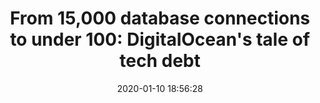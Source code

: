 ---
date: 2020-01-10 18:56:28
link:
  source: pocket
  source_url: https://getpocket.com
  text: 'From 15,000 database connections to under 100: DigitalOcean''s tale of tech
    debt'
  url: https://blog.digitalocean.com/from-15-000-database-connections-to-under-100-digitaloceans-tale-of-tech-debt/
slug: from-15000-database-connections-to-under-100-digitalocean-s-tale-of-tech-debt
source: pocket
syndicated:
- type: twitter
  url: https://twitter.com/roytang/statuses/1215712262188687360/
title: 'From 15,000 database connections to under 100: DigitalOcean''s tale of tech
  debt'
---
